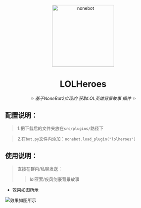 <p align="center">
  <a href="https://v2.nonebot.dev/"><img src="https://avatars.githubusercontent.com/u/53791401?v=4" width="200" height="200" alt="nonebot"></a>
</p>

<div align="center">

# LOLHeroes

_✨ 基于NoneBot2实现的 获取LOL英雄背景故事 插件 ✨_

</div>

## 配置说明：

> 1.把下载后的文件夹放在`src/plugins/`路径下

> 2.在`bot.py`文件内添加：`nonebot.load_plugin("lolheroes")`

## 使用说明：

> 直接在群内/私聊发送：
>> lol亚索/疾风剑豪背景故事

 - 效果如图所示
 
![效果如图所示](data/yasuo.jpg)